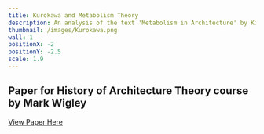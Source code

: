 ```yaml
---
title: Kurokawa and Metabolism Theory
description: An analysis of the text 'Metabolism in Architecture' by Kisho Kurokawa
thumbnail: /images/Kurokawa.png
wall: 1
positionX: -2
positionY: -2.5
scale: 1.9
---
```


## Paper for History of Architecture Theory course by Mark Wigley

[View Paper Here](/files/KurokawaMetabolism.pdf)